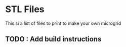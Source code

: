 # STL Files

This si a list of files to print to make your own microgrid

## TODO : Add build instructions